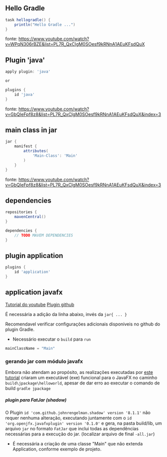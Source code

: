 ## Hello Gradle

````groovy
task hellogradle() {
    println("Hello Gradle ...")
}
````

fonte: https://www.youtube.com/watch?v=WPqN306rBZE&list=PL7R_QxClgM0SOesf9kRNnA1AEuKFsdQuX

## Plugin 'java'

```groovy
apply plugin: 'java'

or

plugins {
    id 'java'
}
```

fonte: https://www.youtube.com/watch?v=GbQIeFpf8z8&list=PL7R_QxClgM0SOesf9kRNnA1AEuKFsdQuX&index=3

## main class in jar

```groovy
jar {
    manifest {
        attributes(
            'Main-Class': 'Main'
        )
    }
}
```

fonte: https://www.youtube.com/watch?v=GbQIeFpf8z8&list=PL7R_QxClgM0SOesf9kRNnA1AEuKFsdQuX&index=3

## dependencies 

```groovy
repositories {
    mavenCentral()
}

dependencies {
    // TODO MAVEM DEPENDENCIES   
}
```

## plugin application

```groovy
plugins {
    id 'application'
}
```

## application javafx

[Tutorial do youtube](https://www.youtube.com/watch?v=bRpGnCjJ0ro)
[Plugin github](https://github.com/openjfx/javafx-gradle-plugin)

É necessária a adição da linha abaixo, invés da `jar{ ... } `

Recomendavel verificar configurações adicionais disponíveis no github do plugin Gradle.

- Necessário executar o `build` para `run`

```groovy 
mainClassName = "Main"
```

### gerando jar com módulo javafx

Embora não atendam ao propósito, as realizações executadas por [este tutorial](https://www.youtube.com/watch?v=dLH-HjiCtaI) criaram um executável (exe) funcional para o JavaFX no caminho `build\jpackage\helloworld`, apesar de dar erro ao executar o comando de build `gradle jpackage`

##### plugin para FatJar (shadow)

O Plugin `id 'com.github.johnrengelman.shadow' version '8.1.1'` não requer nenhuma alteração, executando juntamente com o `id 'org.openjfx.javafxplugin' version '0.1.0'` e gera, na pasta build/lib, um arquivo `jar` no formato `FatJar` que inclui todas as dependências necessárias para a execução do jar. (localizar arquivo de final `-all.jar`)

* É necessária a criação de uma classe "Main" que não extenda Application, conforme exemplo de projeto.